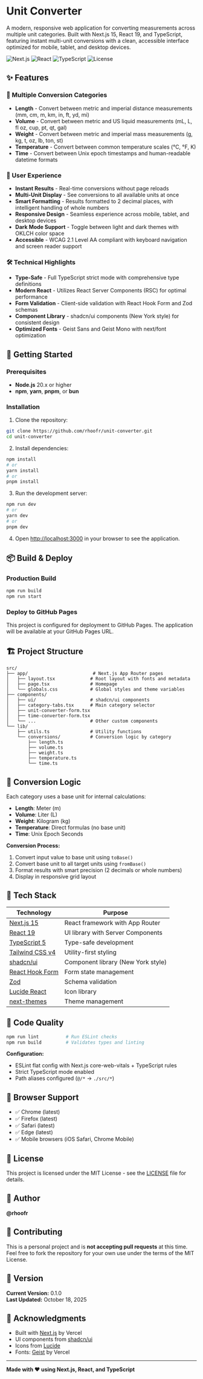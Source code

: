 # Unit Converter

A modern, responsive web application for converting measurements across multiple unit categories. Built with Next.js 15, React 19, and TypeScript, featuring instant multi-unit conversions with a clean, accessible interface optimized for mobile, tablet, and desktop devices.

![Next.js](https://img.shields.io/badge/Next.js-15.5.6-black?style=flat&logo=next.js)
![React](https://img.shields.io/badge/React-19.1.0-blue?style=flat&logo=react)
![TypeScript](https://img.shields.io/badge/TypeScript-5.0-blue?style=flat&logo=typescript)
![License](https://img.shields.io/badge/License-MIT-green?style=flat)

## ✨ Features

### 🔄 Multiple Conversion Categories

- **Length** - Convert between metric and imperial distance measurements (mm, cm, m, km, in, ft, yd, mi)
- **Volume** - Convert between metric and US liquid measurements (mL, L, fl oz, cup, pt, qt, gal)
- **Weight** - Convert between metric and imperial mass measurements (g, kg, t, oz, lb, ton, st)
- **Temperature** - Convert between common temperature scales (°C, °F, K)
- **Time** - Convert between Unix epoch timestamps and human-readable datetime formats

### 🎯 User Experience

- **Instant Results** - Real-time conversions without page reloads
- **Multi-Unit Display** - See conversions to all available units at once
- **Smart Formatting** - Results formatted to 2 decimal places, with intelligent handling of whole numbers
- **Responsive Design** - Seamless experience across mobile, tablet, and desktop devices
- **Dark Mode Support** - Toggle between light and dark themes with OKLCH color space
- **Accessible** - WCAG 2.1 Level AA compliant with keyboard navigation and screen reader support

### 🛠️ Technical Highlights

- **Type-Safe** - Full TypeScript strict mode with comprehensive type definitions
- **Modern React** - Utilizes React Server Components (RSC) for optimal performance
- **Form Validation** - Client-side validation with React Hook Form and Zod schemas
- **Component Library** - shadcn/ui components (New York style) for consistent design
- **Optimized Fonts** - Geist Sans and Geist Mono with next/font optimization

## 🚀 Getting Started

### Prerequisites

- **Node.js** 20.x or higher
- **npm**, **yarn**, **pnpm**, or **bun**

### Installation

1. Clone the repository:

```bash
git clone https://github.com/rhoofr/unit-converter.git
cd unit-converter
```

2. Install dependencies:

```bash
npm install
# or
yarn install
# or
pnpm install
```

3. Run the development server:

```bash
npm run dev
# or
yarn dev
# or
pnpm dev
```

4. Open [http://localhost:3000](http://localhost:3000) in your browser to see the application.

## 📦 Build & Deploy

### Production Build

```bash
npm run build
npm run start
```

### Deploy to GitHub Pages

This project is configured for deployment to GitHub Pages. The application will be available at your GitHub Pages URL.

## 🏗️ Project Structure

```
src/
├── app/                        # Next.js App Router pages
│   ├── layout.tsx             # Root layout with fonts and metadata
│   ├── page.tsx               # Homepage
│   └── globals.css            # Global styles and theme variables
├── components/
│   ├── ui/                    # shadcn/ui components
│   ├── category-tabs.tsx      # Main category selector
│   ├── unit-converter-form.tsx
│   ├── time-converter-form.tsx
│   └── ...                    # Other custom components
└── lib/
    ├── utils.ts               # Utility functions
    └── conversions/           # Conversion logic by category
        ├── length.ts
        ├── volume.ts
        ├── weight.ts
        ├── temperature.ts
        └── time.ts
```

## 🧮 Conversion Logic

Each category uses a base unit for internal calculations:

- **Length**: Meter (m)
- **Volume**: Liter (L)
- **Weight**: Kilogram (kg)
- **Temperature**: Direct formulas (no base unit)
- **Time**: Unix Epoch Seconds

**Conversion Process:**

1. Convert input value to base unit using `toBase()`
2. Convert base unit to all target units using `fromBase()`
3. Format results with smart precision (2 decimals or whole numbers)
4. Display in responsive grid layout

## 🎨 Tech Stack

| Technology                                                | Purpose                            |
| --------------------------------------------------------- | ---------------------------------- |
| [Next.js 15](https://nextjs.org/)                         | React framework with App Router    |
| [React 19](https://react.dev/)                            | UI library with Server Components  |
| [TypeScript 5](https://www.typescriptlang.org/)           | Type-safe development              |
| [Tailwind CSS v4](https://tailwindcss.com/)               | Utility-first styling              |
| [shadcn/ui](https://ui.shadcn.com/)                       | Component library (New York style) |
| [React Hook Form](https://react-hook-form.com/)           | Form state management              |
| [Zod](https://zod.dev/)                                   | Schema validation                  |
| [Lucide React](https://lucide.dev/)                       | Icon library                       |
| [next-themes](https://github.com/pacocoursey/next-themes) | Theme management                   |

## 🧪 Code Quality

```bash
npm run lint          # Run ESLint checks
npm run build         # Validates types and linting
```

**Configuration:**

- ESLint flat config with Next.js core-web-vitals + TypeScript rules
- Strict TypeScript mode enabled
- Path aliases configured (`@/*` → `./src/*`)

## 📱 Browser Support

- ✅ Chrome (latest)
- ✅ Firefox (latest)
- ✅ Safari (latest)
- ✅ Edge (latest)
- ✅ Mobile browsers (iOS Safari, Chrome Mobile)

## 📄 License

This project is licensed under the MIT License - see the [LICENSE](LICENSE) file for details.

## 👤 Author

**@rhoofr**

## 🚫 Contributing

This is a personal project and is **not accepting pull requests** at this time. Feel free to fork the repository for your own use under the terms of the MIT License.

## 📝 Version

**Current Version:** 0.1.0  
**Last Updated:** October 18, 2025

## 🙏 Acknowledgments

- Built with [Next.js](https://nextjs.org/) by Vercel
- UI components from [shadcn/ui](https://ui.shadcn.com/)
- Icons from [Lucide](https://lucide.dev/)
- Fonts: [Geist](https://vercel.com/font) by Vercel

---

**Made with ❤️ using Next.js, React, and TypeScript**
